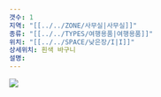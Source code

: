 ```yaml
---
갯수: 1
지역: "[[../../ZONE/사무실|사무실]]"
종류: "[[../../TYPES/여행용품|여행용품]]"
위치: "[[../../SPACE/낮은장/I|I]]"
상세위치: 흰색 바구니
설명:
---
```

![](http://192.168.50.22/images/240608_IMG_0244.jpg)